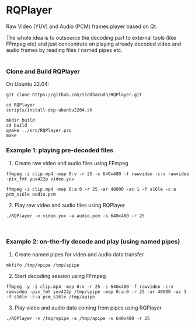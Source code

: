 # RQPlayer

Raw Video (YUV) and Audio (PCM) frames player based on Qt.

The whole idea is to outsource the decoding part to external tools (like FFmpeg etc) and just concentrate on playing already decoded video and audio frames by reading files / named pipes etc.
<br/>
<br/>

### Clone and Build RQPlayer 

On Ubuntu 22.04:
```
git clone https://github.com/siddharudh/RQPlayer.git

cd RQPlayer
scripts/install-dep-ubuntu2204.sh

mkdir build
cd build
qmake ../src/RQPlayer.pro
make
```

### Example 1: playing pre-decoded files

1) Create raw video and audio files using FFmpeg

```
ffmpeg -i clip.mp4 -map 0:v -r 25 -s 640x480 -f rawvideo -c:v rawvideo -pix_fmt yuv422p video.yuv

ffmpeg -i clip.mp4 -map 0:a:0 -r 25 -ar 48000 -ac 1 -f s16le -c:a pcm_s16le audio.pcm
```
2) Play raw video and audio files using RQPlayer
```
./RQPlayer -v video.yuv -a audio.pcm -s 640x480 -r 25
```
<br/>

### Example 2: on-the-fly decode and play (using named pipes)

1) Create named pipes for video and audio data transfer
```
mkfifo /tmp/vpipe /tmp/apipe
```

2) Start decoding session using FFmpeg

```
ffmpeg -y -i clip.mp4 -map 0:v -r 25 -s 640x480 -f rawvideo -c:v rawvideo -pix_fmt yuv422p /tmp/vpipe -map 0:a:0 -r 25 -ar 48000 -ac 1 -f s16le -c:a pcm_s16le /tmp/apipe
```

3) Play video and audio data coming from pipes using RQPlayer
```
./RQPlayer -v /tmp/vpipe -a /tmp/apipe -s 640x480 -r 25
```
